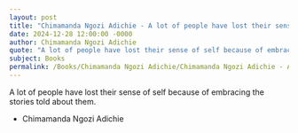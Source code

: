 ```yaml
---
layout: post
title: "Chimamanda Ngozi Adichie - A lot of people have lost their sense"
date: 2024-12-28 12:00:00 -0000
author: Chimamanda Ngozi Adichie
quote: "A lot of people have lost their sense of self because of embracing the stories told about them."
subject: Books
permalink: /Books/Chimamanda Ngozi Adichie/Chimamanda Ngozi Adichie - A lot of people have lost their sense
---
```


A lot of people have lost their sense of self because of embracing the stories told about them.

- Chimamanda Ngozi Adichie
